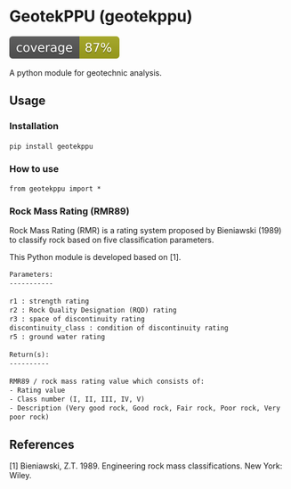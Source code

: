 # GeotekPPU (geotekppu)
![Coverage](coverage.svg "Test Coverage")

A python module for geotechnic analysis.

## Usage
### Installation

`pip install geotekppu`
### How to use

`from geotekppu import *`

### Rock Mass Rating (RMR89)

Rock Mass Rating (RMR) is a rating system proposed by Bieniawski (1989) to classify rock based on five classification parameters.

This Python module is developed based on [1].

```
Parameters:
-----------

r1 : strength rating
r2 : Rock Quality Designation (RQD) rating
r3 : space of discontinuity rating
discontinuity_class : condition of discontinuity rating
r5 : ground water rating

Return(s):
----------

RMR89 / rock mass rating value which consists of:
- Rating value
- Class number (I, II, III, IV, V)
- Description (Very good rock, Good rock, Fair rock, Poor rock, Very poor rock)
```

References
----------
[1] Bieniawski, Z.T. 1989. Engineering rock mass classifications. New York: Wiley.

